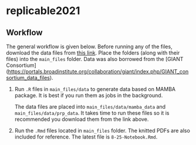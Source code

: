 # replicable2021

## Workflow
The general workflow is given below. Before running any of the files, download the data files from [this link](https://drive.google.com/drive/folders/1ocS_OZR1DQAM88rMR6QTN8UfvqMTGRwJ?usp=sharing). Place the folders (along with their files) into the `main_files` folder. Data was also borrowed from the [GIANT Consortium] (https://portals.broadinstitute.org/collaboration/giant/index.php/GIANT_consortium_data_files).

1. Run `.R` files in `main_files/data` to generate data based on MAMBA package. It is best if you run them as jobs in the background.

   The data files are placed into `main_files/data/mamba_data` and `main_files/data/prp_data`. It takes time to run these files so it is recommended you download them from the link above.

2. Run the `.Rmd` files located in `main_files` folder. The knitted PDFs are also included for reference. The latest file is `8-25-Notebook.Rmd`.
